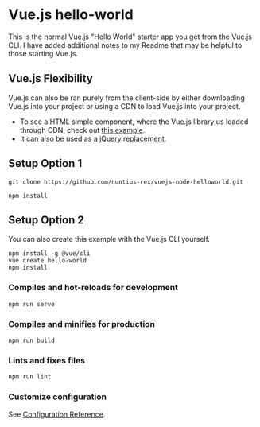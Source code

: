 # Vue.js hello-world

<p>This is the normal Vue.js "Hello World" starter app you get from the Vue.js CLI.
I have added additional notes to my Readme that may be helpful to those starting Vue.js.
</p>

## Vue.js Flexibility

<p>Vue.js can also be ran purely from the client-side by either downloading Vue.js into your project or using a CDN to load Vue.js into your project.

<ul>
  <li>To see a HTML simple component, where the Vue.js library us loaded through CDN, check out <a href="https://github.com/nuntius-rex/vuejs-simple-component">this example</a>.</li>
  <li>It can also be used as a <a href="https://github.com/nuntius-rex/viewjs-jquery-replacement">jQuery replacement</a>.
</ul>

</p>

## Setup Option 1
```
git clone https://github.com/nuntius-rex/vuejs-node-helloworld.git

npm install
```

## Setup Option 2
You can also create this example with the Vue.js CLI yourself.

```
npm install -g @vue/cli
vue create hello-world
npm install
```

### Compiles and hot-reloads for development
```
npm run serve
```

### Compiles and minifies for production
```
npm run build
```

### Lints and fixes files
```
npm run lint
```

### Customize configuration
See [Configuration Reference](https://cli.vuejs.org/config/).
